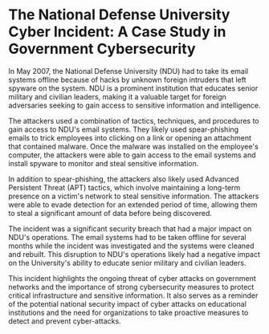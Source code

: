 The National Defense University Cyber Incident: A Case Study in Government Cybersecurity
========================================================================================

In May 2007, the National Defense University (NDU) had to take its email systems offline because of hacks by unknown foreign intruders that left spyware on the system. NDU is a prominent institution that educates senior military and civilian leaders, making it a valuable target for foreign adversaries seeking to gain access to sensitive information and intelligence.

The attackers used a combination of tactics, techniques, and procedures to gain access to NDU's email systems. They likely used spear-phishing emails to trick employees into clicking on a link or opening an attachment that contained malware. Once the malware was installed on the employee's computer, the attackers were able to gain access to the email systems and install spyware to monitor and steal sensitive information.

In addition to spear-phishing, the attackers also likely used Advanced Persistent Threat (APT) tactics, which involve maintaining a long-term presence on a victim's network to steal sensitive information. The attackers were able to evade detection for an extended period of time, allowing them to steal a significant amount of data before being discovered.

The incident was a significant security breach that had a major impact on NDU's operations. The email systems had to be taken offline for several months while the incident was investigated and the systems were cleaned and rebuilt. This disruption to NDU's operations likely had a negative impact on the University's ability to educate senior military and civilian leaders.

This incident highlights the ongoing threat of cyber attacks on government networks and the importance of strong cybersecurity measures to protect critical infrastructure and sensitive information. It also serves as a reminder of the potential national security impact of cyber attacks on educational institutions and the need for organizations to take proactive measures to detect and prevent cyber-attacks.